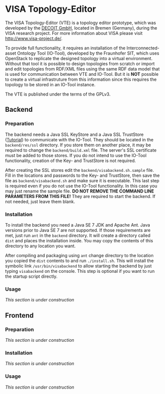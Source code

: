 # VISA Topology-Editor
The VISA Topology-Editor (VTE) is a topology editor prototype, which was developed by the [DECOIT GmbH](http://www.decoit.de/ "DECOIT GmbH"), located in Bremen (Germany), during the VISA research project. For more information about VISA please visit http://www.visa-project.de/.

To provide full functionality, it requires an installation of the Interconnected-asset Ontology Tool (IO-Tool), developed by the Fraunhofer SIT, which uses OpenStack to replicate the designed topology into a virtual environment. Without that tool it is possible to design topologies from scratch or import and edit topologies from RDF/XML files using the same RDF data model that is used for communication between VTE and IO-Tool. But it is **NOT** possible to create a virtual infrastruture from this information since this requires the topology to be stored in an IO-Tool instance.

The VTE is published under the terms of the GPLv3.

## Backend
### Preparation
The backend needs a Java SSL KeyStore and a Java SSL TrustStore ([Tutorial](http://docs.oracle.com/javaee/1.4/tutorial/doc/Security6.html)) to communicate with the IO-Tool. They should be located in the `backend/res/ssl` directory. If you store them on another place, it may be required to change the `backend/build.xml` file. The server's SSL certificate must be added to those stores. If you do not intend to use the IO-Tool functionality, creation of the Key- and TrustStore is not required.

After creating the SSL stores edit the `backend/visabackend.sh.sample` file. Fill in the locations and passwords to the Key- and TrustStore, then save the file as `backend/visabackend.sh` and make sure it is executable. This last step is required even if you do not use the IO-Tool functionality. In this case you may just rename the sample file. **DO NOT REMOVE THE COMMAND LINE PARAMETERS FROM THIS FILE!** They are required to start the backend. If not needed, just leave them blank.

### Installation
To install the backend you need a Java SE 7 JDK and Apache Ant. Java versions prior to Java SE 7 are not supported. If those requirements are met, just run `ant` in the `backend` directory. It will create a directory called `dist` and places the installation inside. You may copy the contents of this directory to any location you want.

After compiling and packaging using `ant` change directory to the location you copied the `dist` contents to and run `./install.sh`. This will install the symbolic link `/usr/bin/visabackend` to allow starting the backend by just typing `visabackend` on the console. This step is optional if you want to run the startup script directly.

### Usage
*This section is under construction*

## Frontend
### Preparation
*This section is under construction*

### Installation
*This section is under construction*

### Usage
*This section is under construction*
